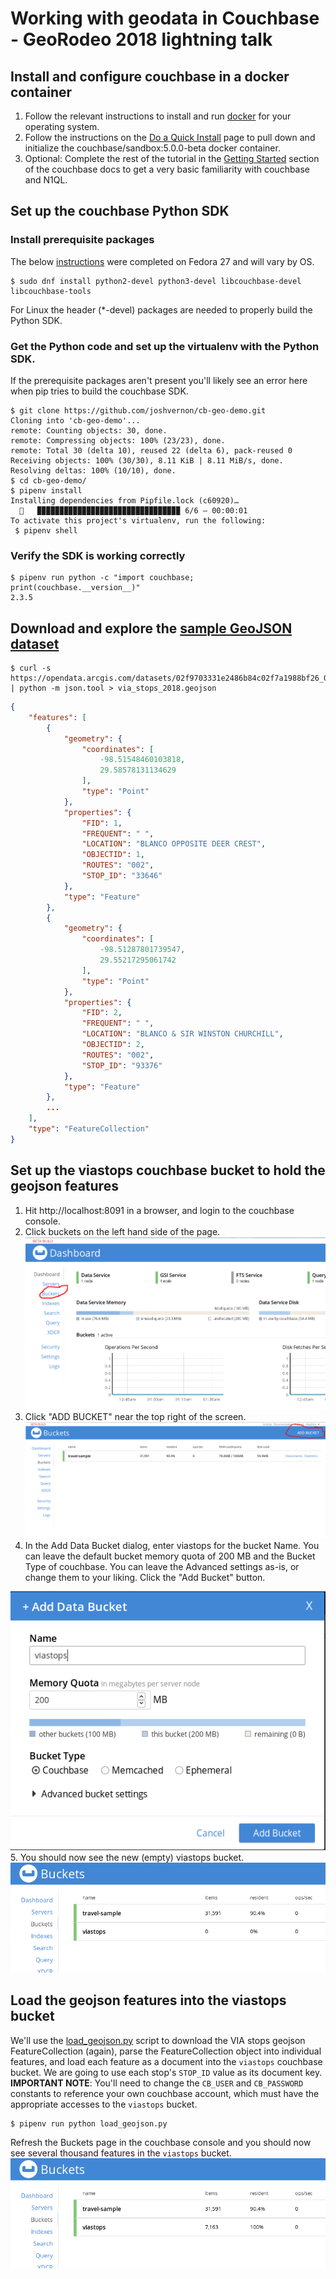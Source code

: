 # Working with geodata in Couchbase - GeoRodeo 2018 lightning talk

## Install and configure couchbase in a docker container
1. Follow the relevant instructions to install and run [docker](https://docs.docker.com/install) for your operating system.
2. Follow the instructions on the [Do a Quick Install](https://developer.couchbase.com/documentation/server/current/getting-started/do-a-quick-install.html) page to pull down and initialize the couchbase/sandbox:5.0.0-beta docker container.
3. Optional: Complete the rest of the tutorial in the [Getting Started](https://developer.couchbase.com/documentation/server/current/getting-started/start-here.html) section of the couchbase docs to get a very basic familiarity with couchbase and N1QL.

## Set up the couchbase Python SDK
### Install prerequisite packages
The below [instructions](https://developer.couchbase.com/documentation/server/current/sdk/python/start-using-sdk.html) were completed on Fedora 27 and will vary by OS.
```
$ sudo dnf install python2-devel python3-devel libcouchbase-devel libcouchbase-tools
```
For Linux the header (*-devel) packages are needed to properly build the Python SDK.
### Get the Python code and set up the virtualenv with the Python SDK.
If the prerequisite packages aren't present you'll likely see an error here when pip tries to build the couchbase SDK.
```shell
$ git clone https://github.com/joshvernon/cb-geo-demo.git
Cloning into 'cb-geo-demo'...
remote: Counting objects: 30, done.
remote: Compressing objects: 100% (23/23), done.
remote: Total 30 (delta 10), reused 22 (delta 6), pack-reused 0
Receiving objects: 100% (30/30), 8.11 KiB | 8.11 MiB/s, done.
Resolving deltas: 100% (10/10), done.
$ cd cb-geo-demo/
$ pipenv install
Installing dependencies from Pipfile.lock (c60920)…
  🐍   ▉▉▉▉▉▉▉▉▉▉▉▉▉▉▉▉▉▉▉▉▉▉▉▉▉▉▉▉▉▉▉▉ 6/6 — 00:00:01
To activate this project's virtualenv, run the following:
 $ pipenv shell
 ```
 ### Verify the SDK is working correctly
 ```
$ pipenv run python -c "import couchbase; print(couchbase.__version__)"
2.3.5
```

## Download and explore the [sample GeoJSON dataset](https://hub.arcgis.com/datasets/VIATransit::via-bus-stops-2018)
```
$ curl -s https://opendata.arcgis.com/datasets/02f9703331e2486b84c02f7a1988bf26_0.geojson | python -m json.tool > via_stops_2018.geojson
```
```json
{
    "features": [
        {
            "geometry": {
                "coordinates": [
                    -98.51548460103818,
                    29.58578131134629
                ],
                "type": "Point"
            },
            "properties": {
                "FID": 1,
                "FREQUENT": " ",
                "LOCATION": "BLANCO OPPOSITE DEER CREST",
                "OBJECTID": 1,
                "ROUTES": "002",
                "STOP_ID": "33646"
            },
            "type": "Feature"
        },
        {
            "geometry": {
                "coordinates": [
                    -98.51287801739547,
                    29.55217295061742
                ],
                "type": "Point"
            },
            "properties": {
                "FID": 2,
                "FREQUENT": " ",
                "LOCATION": "BLANCO & SIR WINSTON CHURCHILL",
                "OBJECTID": 2,
                "ROUTES": "002",
                "STOP_ID": "93376"
            },
            "type": "Feature"
        },
        ...
    ],
    "type": "FeatureCollection"
}
```

## Set up the viastops couchbase bucket to hold the geojson features
1. Hit http://localhost:8091 in a browser, and login to the couchbase console.
2. Click buckets on the left hand side of the page.
![Couchbase console dashboard page with Buckets menu item circled](/images/dashboard.png)
3. Click "ADD BUCKET" near the top right of the screen.
![Couchbase console Buckets page with ADD BUCKET link circled](/images/add-bucket.png)
4. In the Add Data Bucket dialog, enter viastops for the bucket Name. You can leave the default bucket memory quota of 200 MB and the Bucket Type of couchbase. You can leave the Advanced settings as-is, or change them to your liking. Click the "Add Bucket" button.

![Couchbase console Add Data Bucket dialog with "viastops" entered in the Name field and and memory quota of 200 MB and bucket type of Couchbase](/images/add-bucket-dialog.png)
5. You should now see the new (empty) viastops bucket.
![Buckets page after adding new bucket showing empty viastops bucket](/images/new-bucket.png)

## Load the geojson features into the viastops bucket
We'll use the [load_geojson.py](/load_geojson.py) script to download the VIA stops geojson FeatureCollection (again), parse the FeatureCollection object into individual features, and load each feature as a document into the `viastops` couchbase bucket. We are going to use each stop's `STOP_ID` value as its document key. 
**IMPORTANT NOTE**: You'll need to change the `CB_USER` and `CB_PASSWORD` constants to reference your own couchbase account, which must have the appropriate accesses to the `viastops` bucket.
```
$ pipenv run python load_geojson.py
```
Refresh the Buckets page in the couchbase console and you should now see several thousand features in the `viastops` bucket.
![Buckets page after adding features to viastops bucket](/images/viastops-with-features.png)